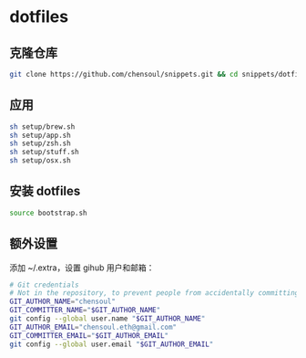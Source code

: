 # dotfiles

## 克隆仓库

```bash
git clone https://github.com/chensoul/snippets.git && cd snippets/dotfiles
```

## 应用

```bash
sh setup/brew.sh
sh setup/app.sh
sh setup/zsh.sh
sh setup/stuff.sh
sh setup/osx.sh
```

## 安装 dotfiles

```bash
source bootstrap.sh
```

## 额外设置

添加 ~/.extra，设置 gihub 用户和邮箱：

```bash
# Git credentials
# Not in the repository, to prevent people from accidentally committing under my name
GIT_AUTHOR_NAME="chensoul"
GIT_COMMITTER_NAME="$GIT_AUTHOR_NAME"
git config --global user.name "$GIT_AUTHOR_NAME"
GIT_AUTHOR_EMAIL="chensoul.eth@gmail.com"
GIT_COMMITTER_EMAIL="$GIT_AUTHOR_EMAIL"
git config --global user.email "$GIT_AUTHOR_EMAIL"
```
